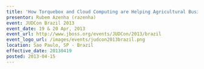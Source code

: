 ```yaml
---
title: 'How Torquebox and Cloud Computing are Helping Agricultural Business'
presentor: Rubem Azenha (razenha)
event: JUDCon Brazil 2013
event_date: 19 & 20 Apr, 2013
event_url: http://www.jboss.org/events/JUDCon/2013/brazil
event_logo_url: /images/events/judcon2013brazil.png
location: Sao Paulo, SP - Brazil
effective_date: 20130419
posted: 2013-04-15
---
```

